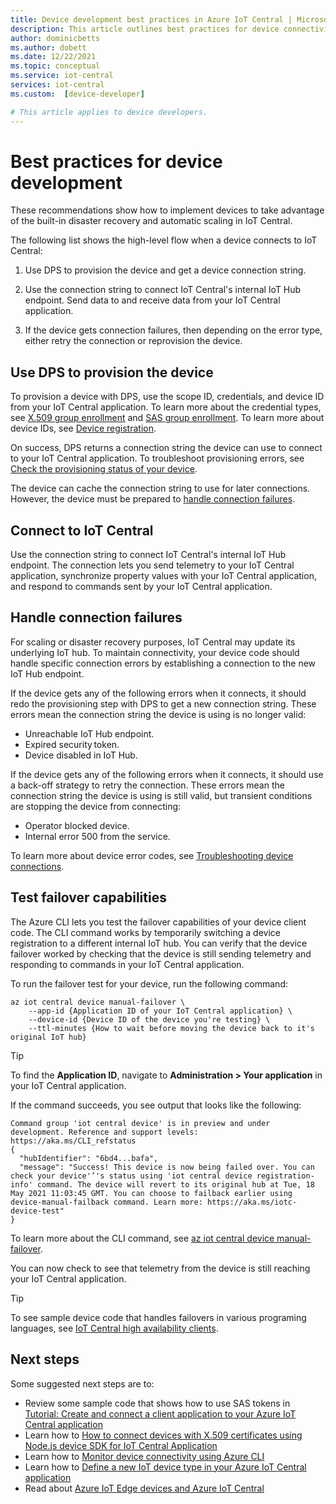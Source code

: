 ```yaml
---
title: Device development best practices in Azure IoT Central | Microsoft Docs
description: This article outlines best practices for device connectivity in Azure IoT Central
author: dominicbetts
ms.author: dobett
ms.date: 12/22/2021
ms.topic: conceptual
ms.service: iot-central
services: iot-central
ms.custom:  [device-developer]

# This article applies to device developers.
---
```


# Best practices for device development

These recommendations show how to implement devices to take advantage of the built-in disaster recovery and automatic scaling in IoT Central.

The following list shows the high-level flow when a device connects to IoT Central:

1. Use DPS to provision the device and get a device connection string.

1. Use the connection string to connect IoT Central's internal IoT Hub endpoint. Send data to and receive data from your IoT Central application.

1. If the device gets connection failures, then depending on the error type, either retry the connection or reprovision the device.

## Use DPS to provision the device

To provision a device with DPS, use the scope ID, credentials, and device ID from your IoT Central application. To learn more about the credential types, see [X.509 group enrollment](concepts-get-connected.md#x509-group-enrollment) and [SAS group enrollment](concepts-get-connected.md#sas-group-enrollment). To learn more about device IDs, see [Device registration](concepts-get-connected.md#device-registration).

On success, DPS returns a connection string the device can use to connect to your IoT Central application. To troubleshoot provisioning errors, see [Check the provisioning status of your device](troubleshoot-connection.md#check-the-provisioning-status-of-your-device).

The device can cache the connection string to use for later connections. However, the device must be prepared to [handle connection failures](#handle-connection-failures).

## Connect to IoT Central

Use the connection string to connect IoT Central's internal IoT Hub endpoint. The connection lets you send telemetry to your IoT Central application, synchronize property values with your IoT Central application, and respond to commands sent by your IoT Central application.

## Handle connection failures

For scaling or disaster recovery purposes, IoT Central may update its underlying IoT hub. To maintain connectivity, your device code should handle specific connection errors by establishing a connection to the new IoT Hub endpoint.

If the device gets any of the following errors when it connects, it should redo the provisioning step with DPS to get a new connection string. These errors mean the connection string the device is using is no longer valid:

- Unreachable IoT Hub endpoint.
- Expired security token.
- Device disabled in IoT Hub.

If the device gets any of the following errors when it connects, it should use a back-off strategy to retry the connection. These errors mean the connection string the device is using is still valid, but transient conditions are stopping the device from connecting:

- Operator blocked device.
- Internal error 500 from the service.

To learn more about device error codes, see [Troubleshooting device connections](troubleshoot-connection.md).

## Test failover capabilities

The Azure CLI lets you test the failover capabilities of your device client code. The CLI command works by temporarily switching a device registration to a different internal IoT hub. You can verify that the device failover worked by checking that the device is still sending telemetry and responding to commands in your IoT Central application.

To run the failover test for your device, run the following command:

```azurecli
az iot central device manual-failover \
    --app-id {Application ID of your IoT Central application} \
    --device-id {Device ID of the device you're testing} \
    --ttl-minutes {How to wait before moving the device back to it's original IoT hub}
```

> [!TIP]
> To find the **Application ID**, navigate to **Administration > Your application** in your IoT Central application.

If the command succeeds, you see output that looks like the following:

```output
Command group 'iot central device' is in preview and under development. Reference and support levels: https://aka.ms/CLI_refstatus
{
  "hubIdentifier": "6bd4...bafa",
  "message": "Success! This device is now being failed over. You can check your device'’'s status using 'iot central device registration-info' command. The device will revert to its original hub at Tue, 18 May 2021 11:03:45 GMT. You can choose to failback earlier using device-manual-failback command. Learn more: https://aka.ms/iotc-device-test"
}
```

To learn more about the CLI command, see [az iot central device manual-failover](/cli/azure/iot/central/device#az_iot_central_device_manual_failover).

You can now check to see that telemetry from the device is still reaching your IoT Central application.

> [!TIP]
> To see sample device code that handles failovers in various programing languages, see [IoT Central high availability clients](/samples/azure-samples/iot-central-high-availability-clients/iotc-high-availability-clients/).

## Next steps

Some suggested next steps are to:

- Review some sample code that shows how to use SAS tokens in [Tutorial: Create and connect a client application to your Azure IoT Central application](tutorial-connect-device.md)
- Learn how to [How to connect devices with X.509 certificates using Node.js device SDK for IoT Central Application](how-to-connect-devices-x509.md)
- Learn how to [Monitor device connectivity using Azure CLI](./howto-monitor-devices-azure-cli.md)
- Learn how to [Define a new IoT device type in your Azure IoT Central application](./howto-set-up-template.md)
- Read about [Azure IoT Edge devices and Azure IoT Central](./concepts-iot-edge.md)
